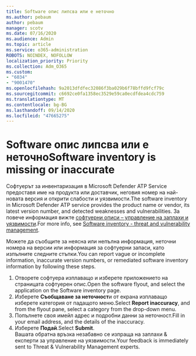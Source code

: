 ```yaml
---
title: Software опис липсва или е неточно
ms.author: pebaum
author: pebaum
manager: scotv
ms.date: 07/16/2020
ms.audience: Admin
ms.topic: article
ms.service: o365-administration
ROBOTS: NOINDEX, NOFOLLOW
localization_priority: Priority
ms.collection: Adm_O365
ms.custom:
- "6034"
- "9001470"
ms.openlocfilehash: 9a2013dfdfec32086f3ba029b6f78bffd9fcf79c
ms.sourcegitcommit: c6692ce0fa1358ec3529e59ca0ecdfdea4cdc759
ms.translationtype: MT
ms.contentlocale: bg-BG
ms.lasthandoff: 09/14/2020
ms.locfileid: "47665275"
---
```

# <a name="software-inventory-is-missing-or-inaccurate"></a><span data-ttu-id="265e0-102">Software опис липсва или е неточно</span><span class="sxs-lookup"><span data-stu-id="265e0-102">Software inventory is missing or inaccurate</span></span>

<span data-ttu-id="265e0-103">Софтуерът за инвентаризация в Microsoft Defender ATP Service предоставя име на продукта или доставчик, неговия номер на най-новата версия и открити слабости и уязвимости.</span><span class="sxs-lookup"><span data-stu-id="265e0-103">The software inventory in Microsoft Defender ATP service provides the product name or vendor, its latest version number, and detected weaknesses and vulnerabilities.</span></span> <span data-ttu-id="265e0-104">За повече информация вижте [софтуерни описи – управление на заплахи и уязвимости](https://docs.microsoft.com/windows/security/threat-protection/microsoft-defender-atp/tvm-software-inventory).</span><span class="sxs-lookup"><span data-stu-id="265e0-104">For more info, see [Software inventory - threat and vulnerability management](https://docs.microsoft.com/windows/security/threat-protection/microsoft-defender-atp/tvm-software-inventory).</span></span>

<span data-ttu-id="265e0-105">Можете да съобщите за неясна или непълна информация, неточни номера на версии или информация за софтуерни запаси, като изпълните следните стъпки.</span><span class="sxs-lookup"><span data-stu-id="265e0-105">You can report vague or incomplete information, inaccurate version numbers, or remediated software inventory information by following these steps.</span></span>  

1. <span data-ttu-id="265e0-106">Отворете софтуера изплаващо и изберете приложението на страницата софтуерен опис.</span><span class="sxs-lookup"><span data-stu-id="265e0-106">Open the software flyout, and select the application on the Software inventory page.</span></span>
2. <span data-ttu-id="265e0-107">Изберете **Съобщаване за неточност**и от екрана изплаващо изберете категория от падащото меню.</span><span class="sxs-lookup"><span data-stu-id="265e0-107">Select **Report inaccuracy**, and from the flyout pane, select a category from the drop-down menu.</span></span>
3. <span data-ttu-id="265e0-108">Попълнете своя имейл адрес и подробни данни за неточност.</span><span class="sxs-lookup"><span data-stu-id="265e0-108">Fill in your email address, and the details of the inaccuracy.</span></span>
4. <span data-ttu-id="265e0-109">Изберете **Подай**.</span><span class="sxs-lookup"><span data-stu-id="265e0-109">Select **Submit**.</span></span></br>
    <span data-ttu-id="265e0-110">Вашата обратна връзка незабавно се изпраща на заплахи & експерти за управление на уязвимости.</span><span class="sxs-lookup"><span data-stu-id="265e0-110">Your feedback is immediately sent to Threat & Vulnerability Management experts.</span></span>